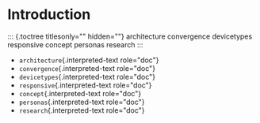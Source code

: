 Introduction
============

::: {.toctree titlesonly="" hidden=""}
architecture convergence devicetypes responsive concept personas
research
:::

-   `architecture`{.interpreted-text role="doc"}
-   `convergence`{.interpreted-text role="doc"}
-   `devicetypes`{.interpreted-text role="doc"}
-   `responsive`{.interpreted-text role="doc"}
-   `concept`{.interpreted-text role="doc"}
-   `personas`{.interpreted-text role="doc"}
-   `research`{.interpreted-text role="doc"}
